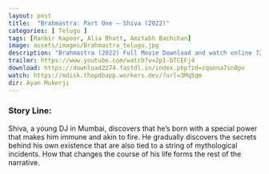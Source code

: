 ```yaml
---
layout: post
title:  "Brahmastra: Part One – Shiva (2022)"
categories: [ Telugu ]
tags: [Ranbir Kapoor, Alia Bhatt, Amitabh Bachchan]
image: assets/images/Brahmastra_telugu.jpg
description: "Brahmastra (2022) Full Movie Download and watch online 720p low file size 500 mb."
trailer: https://www.youtube.com/watch?v=2p1-bTCEFj4
download: https://download2274.fastdl.in/index.php?id=zqoena7sn0pv
watch: https://mdisk.thopdbapp.workers.dev/?url=3Mq5qm
dir: Ayan Mukerji
---
```


### Story Line:
Shiva, a young DJ in Mumbai, discovers that he’s born with a special power that makes him immune and akin to fire. He gradually discovers the secrets behind his own existence that are also tied to a string of mythological incidents. How that changes the course of his life forms the rest of the narrative.
